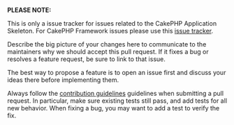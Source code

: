 **PLEASE NOTE:**

This is only a issue tracker for issues related to the CakePHP Application Skeleton. For CakePHP Framework issues please
use this [issue tracker](https://github.com/cakephp/cakephp/issues).

Describe the big picture of your changes here to communicate to the maintainers why we should accept this pull request.
If it fixes a bug or resolves a feature request, be sure to link to that issue.

The best way to propose a feature is to open an issue first and discuss your ideas there before implementing them.

Always follow the [contribution guidelines](https://github.com/cakephp/cakephp/blob/master/.github/CONTRIBUTING.md)
guidelines when submitting a pull request. In particular, make sure existing tests still pass, and add tests for all new
behavior. When fixing a bug, you may want to add a test to verify the fix.
